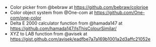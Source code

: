 - Color picker from @bebraw at https://github.com/bebraw/colorjoe
- Color object system from @One-com at https://github.com/One-com/one-color
- Delta E 2000 calculator function from @hamada147 at https://github.com/hamada147/IsThisColourSimilar/
- XYZ to LAB function from @avisek at https://gist.github.com/avisek/eadfbe7a7a169b1001a2d3affc21052e

